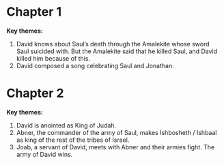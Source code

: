 # Chapter 1
**Key themes:**
1. David knows about Saul’s death through the Amalekite whose sword Saul suicided with. But the Amalekite said that he killed Saul, and David killed him because of this.
2. David composed a song celebrating Saul and Jonathan.
# Chapter 2
**Key themes:**
1. David is anointed as King of Judah.
2. Abner, the commander of the army of Saul, makes Ishbosheth / Ishbaal as king of the rest of the tribes of Israel.
3. Joab, a servant of David, meets with Abner and their armies fight. The army of David wins.
